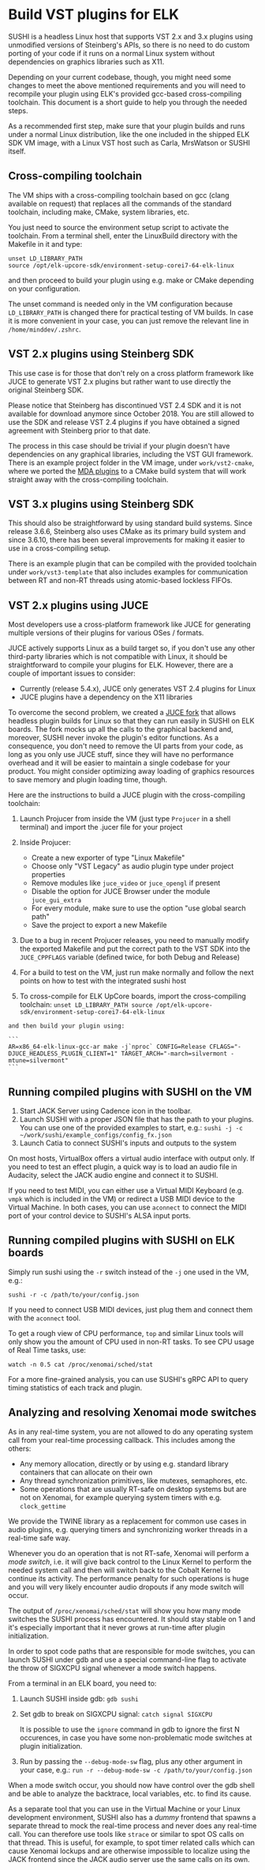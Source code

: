 # Build VST plugins for ELK

SUSHI is a headless Linux host that supports VST 2.x and 3.x plugins using unmodified versions of Steinberg's APIs, so there is no need to do custom porting of your code if it runs on a normal Linux system without dependencies on graphics libraries such as X11.

Depending on your current codebase, though, you might need some changes to meet the above mentioned requirements and you will need to recompile your plugin using ELK's provided gcc-based cross-compiling toolchain. This document is a short guide to help you through the needed steps.

As a recommended first step, make sure that your plugin builds and runs under a normal Linux distribution, like the one included in the shipped ELK SDK VM image, with a Linux VST host such as Carla, MrsWatson or SUSHI itself.

## Cross-compiling toolchain

The VM ships with a cross-compiling toolchain based on gcc (clang available on request) that replaces all the commands of the standard toolchain, including make, CMake, system libraries, etc.

You just need to source the environment setup script to activate the toolchain. From a terminal shell, enter the LinuxBuild directory with the Makefile in it and type:
```
unset LD_LIBRARY_PATH
source /opt/elk-upcore-sdk/environment-setup-corei7-64-elk-linux
```

and then proceed to build your plugin using e.g. make or CMake depending on your configuration.

The unset command is needed only in the VM configuration because `LD_LIBRARY_PATH` is changed there for practical testing of VM builds. In case it is more convenient in your case, you can just remove the relevant line in `/home/minddev/.zshrc`.

## VST 2.x plugins using Steinberg SDK

This use case is for those that don't rely on a cross platform framework like JUCE to generate VST 2.x plugins but rather want to use directly the original Steinberg SDK.

Please notice that Steinberg has discontinued VST 2.4 SDK and it is not available for download anymore since October 2018. You are still allowed to use the SDK and release VST 2.4 plugins if you have obtained a signed agreement with Steinberg prior to that date.

The process in this case should be trivial if your plugin doesn't have dependencies on any graphical libraries, including the VST GUI framework. There is an example project folder in the VM image, under `work/vst2-cmake`, where we ported the [MDA plugins](http://mda.smartelectronix.com/) to a CMake build system that will work straight away with the cross-compiling toolchain.

## VST 3.x plugins using Steinberg SDK

This should also be straightforward by using standard build systems. Since release 3.6.6, Steinberg also uses CMake as its primary build system and since 3.6.10, there has been several improvements for making it easier to use in a cross-compiling setup.

There is an example plugin that can be compiled with the provided toolchain under `work/vst3-template` that also includes examples for communication between RT and non-RT threads using atomic-based lockless FIFOs.

## VST 2.x plugins using JUCE

Most developers use a cross-platform framework like JUCE for generating multiple versions of their plugins for various OSes / formats.

JUCE actively supports Linux as a build target so, if you don't use any other third-party libraries which is not compatible with Linux, it should be straightforward to compile your plugins for ELK. However, there are a couple of important issues to consider:

  * Currently (release 5.4.x), JUCE only generates VST 2.4 plugins for Linux
  * JUCE plugins have a dependency on the X11 libraries

To overcome the second problem, we created a [JUCE fork](https://github.com/stez-mind/JUCE) that allows headless plugin builds for Linux so that they can run easily in SUSHI on ELK boards. The fork mocks up all the calls to the graphical backend and, moreover, SUSHI never invoke the plugin's editor functions. As a consequence, you don't need to remove the UI parts from your code, as long as you only use JUCE stuff, since they will have no performance overhead and it will be easier to maintain a single codebase for your product. You might consider optimizing away loading of graphics resources to save memory and plugin loading time, though.

Here are the instructions to build a JUCE plugin with the cross-compiling toolchain:


  1. Launch Projucer from inside the VM (just type `Projucer` in a shell terminal) and import the .jucer file for your project

  2. Inside Projucer:
     * Create a new exporter of type "Linux Makefile"
     * Choose only "VST Legacy" as audio plugin type under project properties
     * Remove modules like `juce_video` or `juce_opengl` if present
     * Disable the option for JUCE Browser under the module `juce_gui_extra`
     * For every module, make sure to use the option "use global search path"
     * Save the project to export a new Makefile

  3. Due to a bug in recent Projucer releases, you need to manually modify the exported Makefile and put the correct path to the VST SDK
     into the `JUCE_CPPFLAGS` variable (defined twice, for both Debug and Release)

  4. For a build to test on the VM, just run make normally and follow the next points on how to test with the integrated sushi host

  5. To cross-compile for ELK UpCore boards, import the cross-compiling toolchain:
    ```
    unset LD_LIBRARY_PATH
    source /opt/elk-upcore-sdk/environment-setup-corei7-64-elk-linux
    ```

    and then build your plugin using:

    ```
    AR=x86_64-elk-linux-gcc-ar make -j`nproc` CONFIG=Release CFLAGS="-DJUCE_HEADLESS_PLUGIN_CLIENT=1" TARGET_ARCH="-march=silvermont -mtune=silvermont"
    ```

## Running compiled plugins with SUSHI on the VM

  1. Start JACK Server using Cadence icon in the toolbar.
  2. Launch SUSHI with a proper JSON file that has the path to your plugins. You can use one of the provided examples to start, e.g.:
      `sushi -j -c ~/work/sushi/example_configs/config_fx.json`
  3. Launch Catia to connect SUSHI's inputs and outputs to the system

On most hosts, VirtualBox offers a virtual audio interface with output only. If you need to test an effect plugin, a quick way is to load an audio file in Audacity, select the JACK audio engine and connect it to SUSHI.

If you need to test MIDI, you can either use a Virtual MIDI Keyboard (e.g. `vmpk` which is included in the VM) or redirect a USB MIDI device to the Virtual Machine. In both cases, you can use `aconnect` to connect the MIDI port of your control device to SUSHI's ALSA input ports.

## Running compiled plugins with SUSHI on ELK boards

Simply run sushi using the `-r` switch instead of the `-j` one used in the VM, e.g.:

   `sushi -r -c /path/to/your/config.json`

If you need to connect USB MIDI devices, just plug them and connect them with the `aconnect` tool.

To get a rough view of CPU performance, `top` and similar Linux tools will only show you the amount of CPU used in non-RT tasks. To see CPU usage of Real Time tasks, use:

   `watch -n 0.5 cat /proc/xenomai/sched/stat`

For a more fine-grained analysis, you can use SUSHI's gRPC API to query timing statistics of each track and plugin.

## Analyzing and resolving Xenomai mode switches

As in any real-time system, you are not allowed to do any operating system call from your real-time processing callback. This includes among the others:

  * Any memory allocation, directly or by using e.g. standard library containers that can allocate on their own
  * Any thread synchronization primitives, like mutexes, semaphores, etc.
  * Some operations that are usually RT-safe on desktop systems but are not on Xenomai, for example querying system timers with e.g. `clock_gettime`

We provide the TWINE library as a replacement for common use cases in audio plugins, e.g. querying timers and synchronizing worker threads in a real-time safe way.

Whenever you do an operation that is not RT-safe, Xenomai will perform a _mode switch_, i.e. it will give back control to the Linux Kernel to perform the needed system call and then will switch back to the Cobalt Kernel to continue its activity. The performance penalty for such operations is huge and you will very likely encounter audio dropouts if any mode switch will occur.

The output of `/proc/xenomai/sched/stat` will show you how many mode switches the SUSHI process has encountered. It should stay stable on 1 and it's especially important that it never grows at run-time after plugin initialization.

In order to spot code paths that are responsible for mode switches, you can launch SUSHI under gdb and use a special command-line flag to activate the throw of SIGXCPU signal whenever a mode switch happens.

From a terminal in an ELK board, you need to:

  1. Launch SUSHI inside gdb:
     `gdb sushi`
  2. Set gdb to break on SIGXCPU signal:
     `catch signal SIGXCPU`

     It is possible to use the `ignore` command in gdb to ignore the first N occurences, in case you have some non-problematic mode switches at plugin initialization.

  2. Run by passing the `--debug-mode-sw` flag, plus any other argument in your case, e.g.:
    `run -r --debug-mode-sw -c /path/to/your/config.json`

When a mode switch occur, you should now have control over the gdb shell and be able to analyze the backtrace, local variables, etc. to find its cause.

As a separate tool that you can use in the Virtual Machine or your Linux development environment, SUSHI also has a _dummy_ frontend that spawns a separate thread to mock the real-time process and never does any real-time call. You can therefore use tools like `strace` or similar to spot OS calls on that thread. This is useful, for example, to spot timer related calls which can cause Xenomai lockups and are otherwise impossible to localize using the JACK frontend since the JACK audio server use the same calls on its own.

